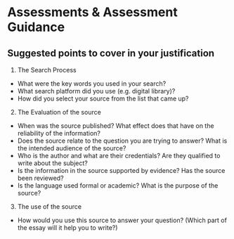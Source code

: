 # Assessments & Assessment Guidance
## Suggested points to cover in your justification

1. The Search Process 
- What were the key words you used in your search? 
- What search platform did you use (e.g. digital library)?
- How did you select your source from the list that came up?

2. The Evaluation of the source
- When was the source published? What effect does that have on the reliability of the information?
- Does the source relate to the question you are trying to answer? What is the intended audience of the source?
- Who is the author and what are their credentials? Are they qualified to write about the subject?
- Is the information in the source supported by evidence? Has the source been reviewed?
- Is the language used formal or academic? What is the purpose of the source?


3. The use of the source
- How would you use this source to answer your question? (Which part of the essay will it help you to write?)
